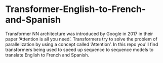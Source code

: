 # Transformer-English-to-French-and-Spanish
Transformer NN architecture was introduced by Google in 2017 in their paper ​‘Attention is all you need’. Transformers try to solve the problem of parallelization by using a concept called ‘Attention’. In this repo you'll find transformers being used to speed up sequence to sequence models to translate English to French and Spanish.
